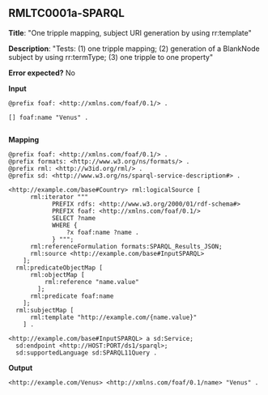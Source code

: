 ## RMLTC0001a-SPARQL

**Title**: "One tripple mapping, subject URI generation by using rr:template"

**Description**: "Tests: (1) one tripple mapping; (2) generation of a BlankNode subject by using rr:termType; (3) one tripple to one property"

**Error expected?** No

**Input**
```
@prefix foaf: <http://xmlns.com/foaf/0.1/> .

[] foaf:name "Venus" .


```

**Mapping**
```
@prefix foaf: <http://xmlns.com/foaf/0.1/> .
@prefix formats: <http://www.w3.org/ns/formats/> .
@prefix rml: <http://w3id.org/rml/> .
@prefix sd: <http://www.w3.org/ns/sparql-service-description#> .

<http://example.com/base#Country> rml:logicalSource [
      rml:iterator """
            PREFIX rdfs: <http://www.w3.org/2000/01/rdf-schema#>
            PREFIX foaf: <http://xmlns.com/foaf/0.1/>
            SELECT ?name
            WHERE {
                ?x foaf:name ?name .
            } """;
      rml:referenceFormulation formats:SPARQL_Results_JSON;
      rml:source <http://example.com/base#InputSPARQL>
    ];
  rml:predicateObjectMap [
      rml:objectMap [
          rml:reference "name.value"
        ];
      rml:predicate foaf:name
    ];
  rml:subjectMap [
      rml:template "http://example.com/{name.value}"
    ] .

<http://example.com/base#InputSPARQL> a sd:Service;
  sd:endpoint <http://HOST:PORT/ds1/sparql>;
  sd:supportedLanguage sd:SPARQL11Query .

```

**Output**
```
<http://example.com/Venus> <http://xmlns.com/foaf/0.1/name> "Venus" .

```

